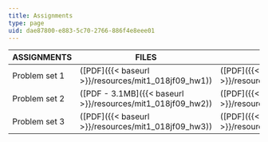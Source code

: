 ```yaml
---
title: Assignments
type: page
uid: dae87800-e883-5c70-2766-886f4e8eee01
---
```


| ASSIGNMENTS | FILES | SOLUTIONS |
| --- | --- | --- |
| Problem set 1 | ([PDF]({{< baseurl >}}/resources/mit1_018jf09_hw1)) | ([PDF]({{< baseurl >}}/resources/mit1_018jf09_hw1_ans)) |
| Problem set 2 | ([PDF - 3.1MB]({{< baseurl >}}/resources/mit1_018jf09_hw2)) | ([PDF]({{< baseurl >}}/resources/mit1_018jf09_hw2_ans)) |
| Problem set 3 | ([PDF]({{< baseurl >}}/resources/mit1_018jf09_hw3)) | ([PDF]({{< baseurl >}}/resources/mit1_018jf09_hw3_ans))